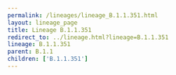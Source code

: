 ```yaml
---
permalink: /lineages/lineage_B.1.1.351.html
layout: lineage_page
title: Lineage B.1.1.351
redirect_to: ../lineage.html?lineage=B.1.1.351
lineage: B.1.1.351
parent: B.1.1
children: ['B.1.1.351']
---
```

